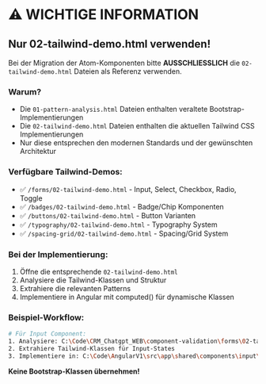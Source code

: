 # ⚠️ WICHTIGE INFORMATION

## Nur 02-tailwind-demo.html verwenden!

Bei der Migration der Atom-Komponenten bitte **AUSSCHLIESSLICH** die `02-tailwind-demo.html` Dateien als Referenz verwenden.

### Warum?
- Die `01-pattern-analysis.html` Dateien enthalten veraltete Bootstrap-Implementierungen
- Die `02-tailwind-demo.html` Dateien enthalten die aktuellen Tailwind CSS Implementierungen
- Nur diese entsprechen den modernen Standards und der gewünschten Architektur

### Verfügbare Tailwind-Demos:
- ✅ `/forms/02-tailwind-demo.html` - Input, Select, Checkbox, Radio, Toggle
- ✅ `/badges/02-tailwind-demo.html` - Badge/Chip Komponenten
- ✅ `/buttons/02-tailwind-demo.html` - Button Varianten
- ✅ `/typography/02-tailwind-demo.html` - Typography System
- ✅ `/spacing-grid/02-tailwind-demo.html` - Spacing/Grid System

### Bei der Implementierung:
1. Öffne die entsprechende `02-tailwind-demo.html`
2. Analysiere die Tailwind-Klassen und Struktur
3. Extrahiere die relevanten Patterns
4. Implementiere in Angular mit computed() für dynamische Klassen

### Beispiel-Workflow:
```bash
# Für Input Component:
1. Analysiere: C:\Code\CRM_Chatgpt_WEB\component-validation\forms\02-tailwind-demo.html
2. Extrahiere Tailwind-Klassen für Input-States
3. Implementiere in: C:\Code\AngularV1\src\app\shared\components\input\
```

**Keine Bootstrap-Klassen übernehmen!**
